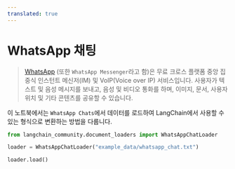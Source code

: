 ```yaml
---
translated: true
---
```


# WhatsApp 채팅

>[WhatsApp](https://www.whatsapp.com/) (또한 `WhatsApp Messenger`라고 함)은 무료 크로스 플랫폼 중앙 집중식 인스턴트 메신저(IM) 및 VoIP(Voice over IP) 서비스입니다. 사용자가 텍스트 및 음성 메시지를 보내고, 음성 및 비디오 통화를 하며, 이미지, 문서, 사용자 위치 및 기타 콘텐츠를 공유할 수 있습니다.

이 노트북에서는 `WhatsApp Chats`에서 데이터를 로드하여 LangChain에서 사용할 수 있는 형식으로 변환하는 방법을 다룹니다.

```python
from langchain_community.document_loaders import WhatsAppChatLoader
```

```python
loader = WhatsAppChatLoader("example_data/whatsapp_chat.txt")
```

```python
loader.load()
```
